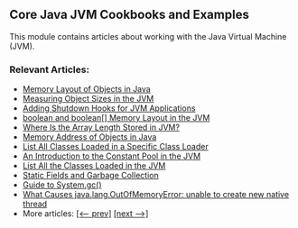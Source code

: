 ## Core Java JVM Cookbooks and Examples

This module contains articles about working with the Java Virtual Machine (JVM).

### Relevant Articles: 

- [Memory Layout of Objects in Java](https://www.baeldung.com/java-memory-layout)
- [Measuring Object Sizes in the JVM](https://www.baeldung.com/jvm-measuring-object-sizes)
- [Adding Shutdown Hooks for JVM Applications](https://www.baeldung.com/jvm-shutdown-hooks)
- [boolean and boolean[] Memory Layout in the JVM](https://www.baeldung.com/jvm-boolean-memory-layout)
- [Where Is the Array Length Stored in JVM?](https://www.baeldung.com/java-jvm-array-length)
- [Memory Address of Objects in Java](https://www.baeldung.com/java-object-memory-address)
- [List All Classes Loaded in a Specific Class Loader](https://www.baeldung.com/java-list-classes-class-loader)
- [An Introduction to the Constant Pool in the JVM](https://www.baeldung.com/jvm-constant-pool)
- [List All the Classes Loaded in the JVM](https://www.baeldung.com/jvm-list-all-classes-loaded)
- [Static Fields and Garbage Collection](https://www.baeldung.com/java-static-fields-gc)
- [Guide to System.gc()](https://www.baeldung.com/java-system-gc)
- [What Causes java.lang.OutOfMemoryError: unable to create new native thread](https://www.baeldung.com/java-outofmemoryerror-unable-to-create-new-native-thread)
- More articles: [[<-- prev]](/core-java-modules/core-java-jvm) [[next -->]](/core-java-modules/core-java-jvm-3)

